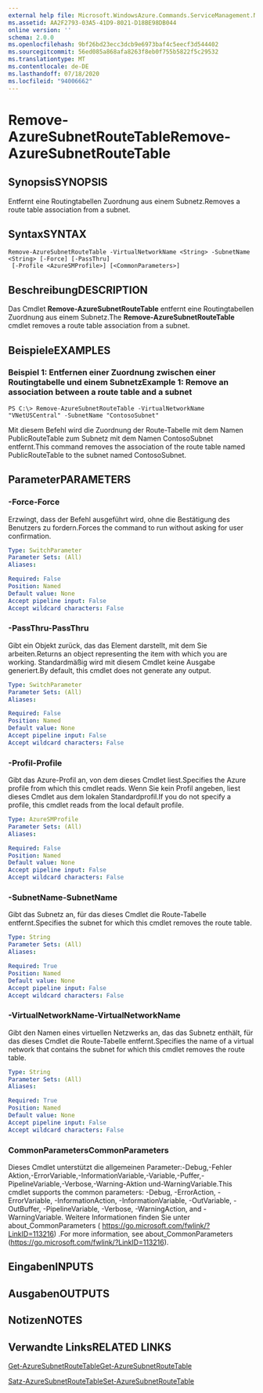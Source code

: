 ```yaml
---
external help file: Microsoft.WindowsAzure.Commands.ServiceManagement.Network.dll-Help.xml
ms.assetid: AA2F2793-03A5-41D9-8021-D18BE98DB044
online version: ''
schema: 2.0.0
ms.openlocfilehash: 9bf26bd23ecc3dcb9e6973baf4c5eecf3d544402
ms.sourcegitcommit: 56ed085a868afa8263f8eb0f755b5822f5c29532
ms.translationtype: MT
ms.contentlocale: de-DE
ms.lasthandoff: 07/18/2020
ms.locfileid: "94006662"
---
```

# <span data-ttu-id="3a3c7-101">Remove-AzureSubnetRouteTable</span><span class="sxs-lookup"><span data-stu-id="3a3c7-101">Remove-AzureSubnetRouteTable</span></span>

## <span data-ttu-id="3a3c7-102">Synopsis</span><span class="sxs-lookup"><span data-stu-id="3a3c7-102">SYNOPSIS</span></span>
<span data-ttu-id="3a3c7-103">Entfernt eine Routingtabellen Zuordnung aus einem Subnetz.</span><span class="sxs-lookup"><span data-stu-id="3a3c7-103">Removes a route table association from a subnet.</span></span>

## <span data-ttu-id="3a3c7-104">Syntax</span><span class="sxs-lookup"><span data-stu-id="3a3c7-104">SYNTAX</span></span>

```
Remove-AzureSubnetRouteTable -VirtualNetworkName <String> -SubnetName <String> [-Force] [-PassThru]
 [-Profile <AzureSMProfile>] [<CommonParameters>]
```

## <span data-ttu-id="3a3c7-105">Beschreibung</span><span class="sxs-lookup"><span data-stu-id="3a3c7-105">DESCRIPTION</span></span>
<span data-ttu-id="3a3c7-106">Das Cmdlet **Remove-AzureSubnetRouteTable** entfernt eine Routingtabellen Zuordnung aus einem Subnetz.</span><span class="sxs-lookup"><span data-stu-id="3a3c7-106">The **Remove-AzureSubnetRouteTable** cmdlet removes a route table association from a subnet.</span></span>

## <span data-ttu-id="3a3c7-107">Beispiele</span><span class="sxs-lookup"><span data-stu-id="3a3c7-107">EXAMPLES</span></span>

### <span data-ttu-id="3a3c7-108">Beispiel 1: Entfernen einer Zuordnung zwischen einer Routingtabelle und einem Subnetz</span><span class="sxs-lookup"><span data-stu-id="3a3c7-108">Example 1: Remove an association between a route table and a subnet</span></span>
```
PS C:\> Remove-AzureSubnetRouteTable -VirtualNetworkName "VNetUSCentral" -SubnetName "ContosoSubnet"
```

<span data-ttu-id="3a3c7-109">Mit diesem Befehl wird die Zuordnung der Route-Tabelle mit dem Namen PublicRouteTable zum Subnetz mit dem Namen ContosoSubnet entfernt.</span><span class="sxs-lookup"><span data-stu-id="3a3c7-109">This command removes the association of the route table named PublicRouteTable to the subnet named ContosoSubnet.</span></span>

## <span data-ttu-id="3a3c7-110">Parameter</span><span class="sxs-lookup"><span data-stu-id="3a3c7-110">PARAMETERS</span></span>

### <span data-ttu-id="3a3c7-111">-Force</span><span class="sxs-lookup"><span data-stu-id="3a3c7-111">-Force</span></span>
<span data-ttu-id="3a3c7-112">Erzwingt, dass der Befehl ausgeführt wird, ohne die Bestätigung des Benutzers zu fordern.</span><span class="sxs-lookup"><span data-stu-id="3a3c7-112">Forces the command to run without asking for user confirmation.</span></span>

```yaml
Type: SwitchParameter
Parameter Sets: (All)
Aliases: 

Required: False
Position: Named
Default value: None
Accept pipeline input: False
Accept wildcard characters: False
```

### <span data-ttu-id="3a3c7-113">-PassThru</span><span class="sxs-lookup"><span data-stu-id="3a3c7-113">-PassThru</span></span>
<span data-ttu-id="3a3c7-114">Gibt ein Objekt zurück, das das Element darstellt, mit dem Sie arbeiten.</span><span class="sxs-lookup"><span data-stu-id="3a3c7-114">Returns an object representing the item with which you are working.</span></span> <span data-ttu-id="3a3c7-115">Standardmäßig wird mit diesem Cmdlet keine Ausgabe generiert.</span><span class="sxs-lookup"><span data-stu-id="3a3c7-115">By default, this cmdlet does not generate any output.</span></span>

```yaml
Type: SwitchParameter
Parameter Sets: (All)
Aliases: 

Required: False
Position: Named
Default value: None
Accept pipeline input: False
Accept wildcard characters: False
```

### <span data-ttu-id="3a3c7-116">-Profil</span><span class="sxs-lookup"><span data-stu-id="3a3c7-116">-Profile</span></span>
<span data-ttu-id="3a3c7-117">Gibt das Azure-Profil an, von dem dieses Cmdlet liest.</span><span class="sxs-lookup"><span data-stu-id="3a3c7-117">Specifies the Azure profile from which this cmdlet reads.</span></span> <span data-ttu-id="3a3c7-118">Wenn Sie kein Profil angeben, liest dieses Cmdlet aus dem lokalen Standardprofil.</span><span class="sxs-lookup"><span data-stu-id="3a3c7-118">If you do not specify a profile, this cmdlet reads from the local default profile.</span></span>

```yaml
Type: AzureSMProfile
Parameter Sets: (All)
Aliases: 

Required: False
Position: Named
Default value: None
Accept pipeline input: False
Accept wildcard characters: False
```

### <span data-ttu-id="3a3c7-119">-SubnetName</span><span class="sxs-lookup"><span data-stu-id="3a3c7-119">-SubnetName</span></span>
<span data-ttu-id="3a3c7-120">Gibt das Subnetz an, für das dieses Cmdlet die Route-Tabelle entfernt.</span><span class="sxs-lookup"><span data-stu-id="3a3c7-120">Specifies the subnet for which this cmdlet removes the route table.</span></span>

```yaml
Type: String
Parameter Sets: (All)
Aliases: 

Required: True
Position: Named
Default value: None
Accept pipeline input: False
Accept wildcard characters: False
```

### <span data-ttu-id="3a3c7-121">-VirtualNetworkName</span><span class="sxs-lookup"><span data-stu-id="3a3c7-121">-VirtualNetworkName</span></span>
<span data-ttu-id="3a3c7-122">Gibt den Namen eines virtuellen Netzwerks an, das das Subnetz enthält, für das dieses Cmdlet die Route-Tabelle entfernt.</span><span class="sxs-lookup"><span data-stu-id="3a3c7-122">Specifies the name of a virtual network that contains the subnet for which this cmdlet removes the route table.</span></span>

```yaml
Type: String
Parameter Sets: (All)
Aliases: 

Required: True
Position: Named
Default value: None
Accept pipeline input: False
Accept wildcard characters: False
```

### <span data-ttu-id="3a3c7-123">CommonParameters</span><span class="sxs-lookup"><span data-stu-id="3a3c7-123">CommonParameters</span></span>
<span data-ttu-id="3a3c7-124">Dieses Cmdlet unterstützt die allgemeinen Parameter:-Debug,-Fehler Aktion,-ErrorVariable,-InformationVariable,-Variable,-Puffer,-PipelineVariable,-Verbose,-Warning-Aktion und-WarningVariable.</span><span class="sxs-lookup"><span data-stu-id="3a3c7-124">This cmdlet supports the common parameters: -Debug, -ErrorAction, -ErrorVariable, -InformationAction, -InformationVariable, -OutVariable, -OutBuffer, -PipelineVariable, -Verbose, -WarningAction, and -WarningVariable.</span></span> <span data-ttu-id="3a3c7-125">Weitere Informationen finden Sie unter about_CommonParameters ( https://go.microsoft.com/fwlink/?LinkID=113216) .</span><span class="sxs-lookup"><span data-stu-id="3a3c7-125">For more information, see about_CommonParameters (https://go.microsoft.com/fwlink/?LinkID=113216).</span></span>

## <span data-ttu-id="3a3c7-126">Eingaben</span><span class="sxs-lookup"><span data-stu-id="3a3c7-126">INPUTS</span></span>

## <span data-ttu-id="3a3c7-127">Ausgaben</span><span class="sxs-lookup"><span data-stu-id="3a3c7-127">OUTPUTS</span></span>

## <span data-ttu-id="3a3c7-128">Notizen</span><span class="sxs-lookup"><span data-stu-id="3a3c7-128">NOTES</span></span>

## <span data-ttu-id="3a3c7-129">Verwandte Links</span><span class="sxs-lookup"><span data-stu-id="3a3c7-129">RELATED LINKS</span></span>

[<span data-ttu-id="3a3c7-130">Get-AzureSubnetRouteTable</span><span class="sxs-lookup"><span data-stu-id="3a3c7-130">Get-AzureSubnetRouteTable</span></span>](./Get-AzureSubnetRouteTable.md)

[<span data-ttu-id="3a3c7-131">Satz-AzureSubnetRouteTable</span><span class="sxs-lookup"><span data-stu-id="3a3c7-131">Set-AzureSubnetRouteTable</span></span>](./Set-AzureSubnetRouteTable.md)


